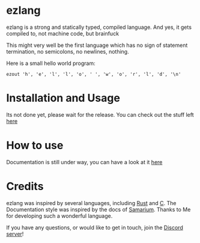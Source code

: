 # ezlang
ezlang is a strong and statically typed, compiled language. And yes, it gets compiled to, not machine code, but brainfuck

This might very well be the first language which has no sign of statement termination, no semicolons, no newlines, nothing.

Here is a small hello world program:
```
ezout 'h', 'e', 'l', 'l', 'o', ' ', 'w', 'o', 'r', 'l', 'd', '\n'
```

# Installation and Usage
Its not done yet, please wait for the release. You can check out the stuff left [here](todo.md)

# How to use
Documentation is still under way, you can have a look at it [here](docs/tableofcontents.md)

# Credits
ezlang was inspired by several languages, including [Rust](https://www.rust-lang.org/) and [C](https://en.wikipedia.org/wiki/The_C_Programming_Language). The Documentation style was inspired by the docs of [Samarium](https://github.com/samarium-lang/Samarium/).
Thanks to Me for developing such a wonderful language.

If you have any questions, or would like to get in touch, join the [Discord server](https://discord.gg/q56jhCqc)!
